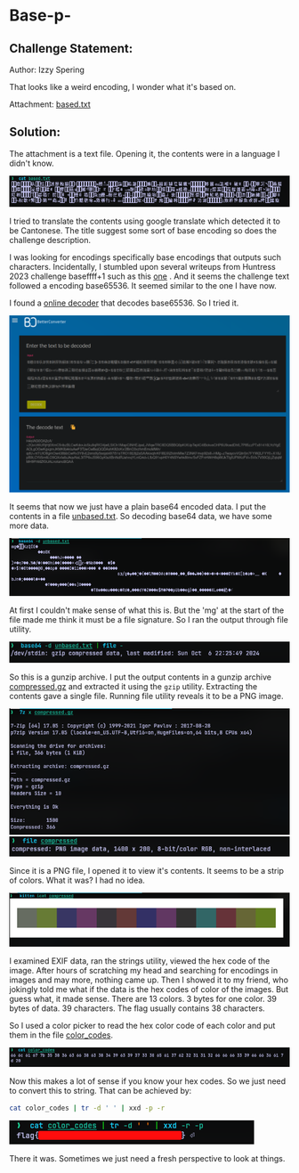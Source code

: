 # Base-p-
## Challenge Statement:
Author: Izzy Spering

That looks like a weird encoding, I wonder what it's based on.

Attachment: [based.txt](based.txt)

## Solution:
The attachment is a text file. Opening it, the contents were in a language I didn't know. 

![contents of based](assets/1.png)

I tried to translate the contents using google translate which detected it to be Cantonese. The title suggest some sort of base encoding so does the challenge description.

I was looking for encodings specifically base encodings that outputs such characters. Incidentally, I stumbled upon several writeups from Huntress 2023 challenge baseffff+1 such as this [one](https://github.com/ThisGuyNeedsABeer/Huntress-CTF-2023/tree/main/baseffff+1_COMPLETED) . And it seems the challenge text followed a encoding base65536. It seemed similar to the one I have now. 

I found a [online decoder](https://www.better-converter.com/Encoders-Decoders/Base65536-Decode) that decodes base65536. So I tried it.

![online decoder](assets/2.png)

It seems that now we just have a plain base64 encoded data. I put the contents in a file [unbased.txt](unbased.txt). So decoding base64 data, we have some more data.

![decoded base64](assets/3.png)

At first I couldn't make sense of what this is. But the 'mg' at the start of the file made me think it must be a file signature. So I ran the output through file utility.

![detect file](assets/4.png)

So this is a gunzip archive. I put the output contents in a gunzip archive [compressed.gz](compressed.gz)  and extracted it using the `gzip` utility.  Extracting the contents gave a single file. Running file utility reveals it to be a PNG image.

![decompressing](assets/5.png)
![detecting file](assets/6.png)

Since it is a PNG file, I opened it to view it's contents. It seems to be a strip of colors. What it was? I had no idea.

![file color strip](assets/7.png)

I examined EXIF data, ran the strings utility, viewed the hex code of the image. After hours of scratching my head and searching for encodings in images and may more, nothing came up. Then I showed it to my friend, who jokingly told me what if the data is the hex codes of color of the images. But guess what, it made sense. There are 13 colors. 3 bytes for one color. 39 bytes of data. 39 characters. The flag usually contains 38 characters.

So I used a color picker to read the hex color code of each color and put them in the file [color_codes](color_codes).  

![color codes](assets/8.png)

Now this makes a lot of sense if you know your hex codes. So we just need to convert this to string. That can be achieved by: 

```bash
cat color_codes | tr -d ' ' | xxd -p -r
```

![flag](assets/9.png)

There it was. Sometimes we just need a fresh perspective to look at things.






